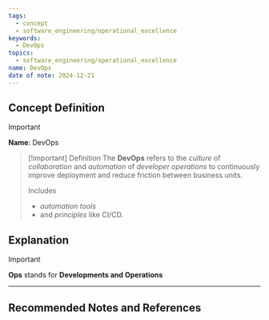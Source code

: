 ```yaml
---
tags:
  - concept
  - software_engineering/operational_excellence
keywords:
  - DevOps
topics:
  - software_engineering/operational_excellence
name: DevOps
date of note: 2024-12-21
---
```


## Concept Definition

>[!important]
>**Name**: DevOps

>[!important] Definition
>The **DevOps** refers to the *culture* of *collaboration* and *automation* of *developer operations* to continuously improve deployment and reduce friction between business units. 
>
>Includes 
>- *automation tools* 
>- and *principles* like CI/CD.


## Explanation

>[!important]
> **Ops** stands for **Developments and Operations**






-----------
##  Recommended Notes and References

